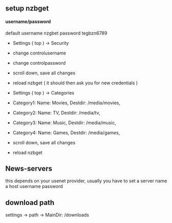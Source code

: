 ## setup nzbget

#### username/password

default username nzgbet password tegbzn6789
- Settings ( top ) -> Security
- change controlusername
- change controlpassword
- scroll down, save all changes
- reload nzbget ( it should then ask you for new credentials )

- Settings ( top ) -> Categories
- Category1: Name: Movies, Destdir: /media/movies, 
- Category2: Name: TV, Destdir: /media/tv, 
- Category3: Name: Music, Destdir: /media/music, 
- Category4: Name: Games, Destdir: /media/games, 
- scroll down, save all changes
- reload nzbget

## News-servers

this depends on your usenet provider, usually you have to set a server name a host username password

## download path
settings -> path -> MainDir: /downloads